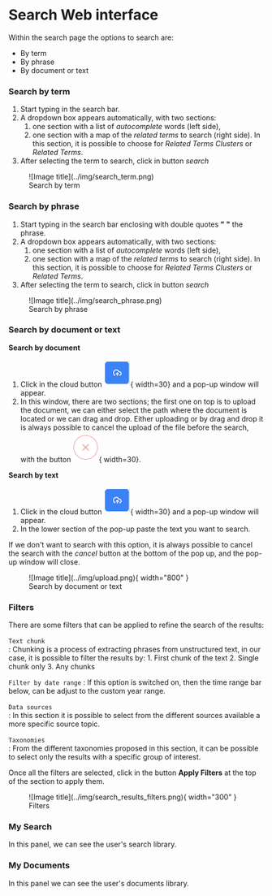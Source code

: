 
# Search Web interface
Within the search page the options to search are:

* By term
* By phrase
* By document or text
    

### Search by term

1. Start typing in the search bar.  
2. A dropdown box appears automatically, with two sections: 
    1. one section with a list of *autocomplete* words (left side), 
    2. one section with a map of the *related terms* to search (right side). In this section, it is possible to choose for *Related Terms Clusters* or *Related Terms*.
3. After selecting the term to search, click in button *search*


<figure markdown>
  ![Image title](../img/search_term.png)
  <figcaption>Search by term</figcaption>
</figure>


### Search by phrase

1. Start typing in the search bar enclosing with double quotes **" "** the phrase.  
2. A dropdown box appears automatically, with two sections: 
    1. one section with a list of *autocomplete* words (left side), 
    2. one section with a map of the *related terms* to search (right side). In this section, it is possible to choose for *Related Terms Clusters* or *Related Terms*.
3. After selecting the term to search, click in button *search*


<figure markdown>
  ![Image title](../img/search_phrase.png)
  <figcaption>Search by phrase</figcaption>
</figure>


### Search by document or text

**Search by document**           
1. Click in the cloud button ![Image title](../img/cloud-button.png){ width=30} and a pop-up window will appear.  
2. In this window, there are two sections; the first one on top is to upload the document, we can either select the path where the document is located or we can drag and drop. Either uploading or by drag and drop it is always possible to cancel the upload of the file before the search, with the button ![Image title](../img/cancel-upload.png){ width=30}.

**Search by text**               
1. Click in the cloud button ![Image title](../img/cloud-button.png){ width=30} and a pop-up window will appear.                    
2. In the lower section of the pop-up paste the text you want to search. 


If we don't want to search with this option, it is always possible to cancel the search with the *cancel* button at the bottom of the pop up, and the pop-up window will close.

<figure markdown>
  ![Image title](../img/upload.png){ width="800" }
  <figcaption>Search by document or text</figcaption>
</figure>


### Filters         
There are some filters that can be applied to refine the search of the results:

`Text chunk`   
: Chunking is a process of extracting phrases from unstructured text, in our case, it is possible to filter the results by: 
    1. First chunk of the text
    2. Single chunk only
    3. Any chunks

`Filter by date range`
: If this option is switched on, then the time range bar below, can be adjust to the custom year range.        

`Data sources`        
: In this section it is possible to select from the different sources available a more specific source topic.

`Taxonomies`                
: From the different taxonomies proposed in this section, it can be possible to select only the results with a specific group of interest.


Once all the filters are selected, click in the button **Apply Filters** at the top of the section to apply them.


<figure markdown>
  ![Image title](../img/search_results_filters.png){ width="300" }
  <figcaption>Filters</figcaption>
</figure>


### My Search           
In this panel, we can see the user's search library.               


### My Documents         
In this panel we can see the user's documents library.                 

<!--<figure markdown>
  ![Image title](../img/search_results_detail.png)
  <figcaption>Detailed results</figcaption>
</figure> -->
